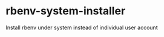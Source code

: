 rbenv-system-installer
======================

Install rbenv under system instead of individual user account